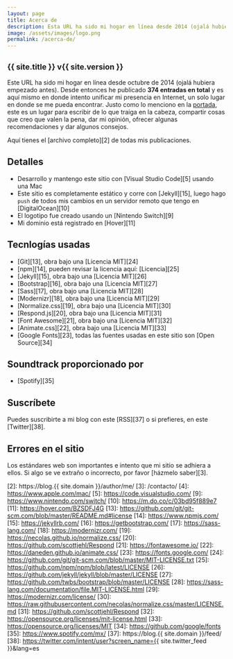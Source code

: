 ```yaml
---
layout: page
title: Acerca de
description: Esta URL ha sido mi hogar en línea desde 2014 (ojalá hubiera empezado antes), en donde intento unificar mi presencia en Internet, un solo lugar en donde se me pueda encontrar. Como menciono en mi homepage, este es un lugar para escribir de lo que traiga en la cabeza, compartir cosas que creo que valen la pena leerse, dar mi opinión y ofrecer mis recomendaciones.
image: /assets/images/logo.png
permalink: /acerca-de/
---
```


<h2 class="subtitulo text-center"><small class="text-muted">{{ site.title }} v{{ site.version }}</small></h2>

Este URL ha sido mi hogar en línea desde octubre de 2014 (ojalá hubiera empezado antes). Desde entonces he publicado **374 entradas en total** y es aquí mismo en donde intento unificar mi presencia en Internet, un solo lugar en donde se me pueda encontrar. Justo como lo menciono en la [portada][1], este es un lugar para escribir de lo que traiga en la cabeza, compartir cosas que creo que valen la pena, dar mi opinión, ofrecer algunas recomendaciones y dar algunos consejos. 

Aquí tienes el [archivo completo][2] de todas mis publicaciones.

## Detalles

- Desarrollo y mantengo este sitio con [Visual Studio Code][5] usando una Mac
- Este sitio es completamente estático y corre con [Jekyll][15], luego hago <code>push</code> de todos mis cambios en un servidor remoto que tengo en [DigitalOcean][10]
- El logotipo fue creado usando un [Nintendo Switch][9]
- Mi dominio está registrado en [Hover][11]

## Tecnlogías usadas

- [Git][13], obra bajo una [Licencia MIT][24]
- [npm][14], pueden revisar la licencia aquí: [Licencia][25]
- [Jekyll][15], obra bajo una [Licencia MIT][26]
- [Bootstrap][16], obra bajo una [Licencia MIT][27]
- [Sass][17], obra bajo una [Licencia MIT][28]
- [Modernizr][18], obra bajo una [Licencia MIT][29]
- [Normalize.css][19], obra bajo una [Licencia MIT][30]
- [Respond.js][20], obra bajo una [Licencia MIT][31]
- [Font Awesome][21], obra bajo una [Licencia MIT][32]
- [Animate.css][22], obra bajo una [Licencia MIT][33]
- [Google Fonts][23], todas las fuentes usadas en este sitio son [Open Source][34]

## Soundtrack proporcionado por

- [Spotify][35]

## Suscríbete

Puedes suscribirte a mi blog con este [RSS][37] o si prefieres, en este [Twitter][38].

## Errores en el sitio

Los estándares web son importantes e intento que mi sitio se adhiera a ellos. Si algo se ve extraño o incorrecto, por favor [házmelo saber][3].

[1]: /
[2]: https://blog.{{ site.domain }}/author/me/
[3]: /contacto/
[4]: https://www.apple.com/mac/
[5]: https://code.visualstudio.com/
[9]: https://www.nintendo.com/switch/
[10]: https://m.do.co/c/03bd95f889e7
[11]: https://hover.com/BZSDFJ4G
[13]: https://github.com/git/git-scm.com/blob/master/README.md#license
[14]: https://www.npmjs.com/
[15]: https://jekyllrb.com/
[16]: https://getbootstrap.com/
[17]: https://sass-lang.com/
[18]: https://modernizr.com/
[19]: https://necolas.github.io/normalize.css/
[20]: https://github.com/scottjehl/Respond
[21]: https://fontawesome.io/
[22]: https://daneden.github.io/animate.css/
[23]: https://fonts.google.com/
[24]: https://github.com/git/git-scm.com/blob/master/MIT-LICENSE.txt
[25]: https://github.com/npm/npm/blob/latest/LICENSE
[26]: https://github.com/jekyll/jekyll/blob/master/LICENSE
[27]: https://github.com/twbs/bootstrap/blob/master/LICENSE
[28]: https://sass-lang.com/documentation/file.MIT-LICENSE.html
[29]: https://modernizr.com/license/
[30]: https://raw.githubusercontent.com/necolas/normalize.css/master/LICENSE.md
[31]: https://github.com/scottjehl/Respond
[32]: https://opensource.org/licenses/mit-license.html
[33]: https://opensource.org/licenses/MIT
[34]: https://github.com/google/fonts
[35]: https://www.spotify.com/mx/
[37]: https://blog.{{ site.domain }}/feed/
[38]: https://twitter.com/intent/user?screen_name={{ site.twitter_feed }}&lang=es